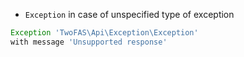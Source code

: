 * `Exception` in case of unspecified type of exception

```php
Exception 'TwoFAS\Api\Exception\Exception'
with message 'Unsupported response'
```
